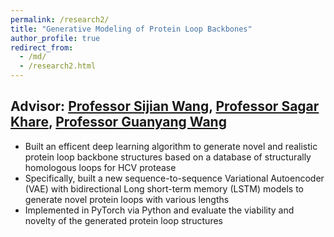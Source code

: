 ```yaml
---
permalink: /research2/
title: "Generative Modeling of Protein Loop Backbones"
author_profile: true
redirect_from: 
  - /md/
  - /research2.html
---
```



## Advisor: [Professor Sijian Wang](https://stat.rutgers.edu/people-pages/faculty/people/130-faculty/381-sijan-wang), [Professor Sagar Khare](https://chem.rutgers.edu/people/faculty-bio/164-khare-sagar-d), [Professor Guanyang Wang](https://statistics.rutgers.edu/people-pages/faculty/people/130-faculty/572-guanyang-wang)


* Built an efficent deep learning algorithm to generate novel and realistic protein loop backbone structures based on a database of structurally homologous loops for HCV protease
*	Specifically, built a new sequence-to-sequence Variational Autoencoder (VAE) with bidirectional Long short-term memory (LSTM) models to generate novel protein loops with various lengths
*	Implemented in PyTorch via Python and evaluate the viability and novelty of the generated protein loop structures

